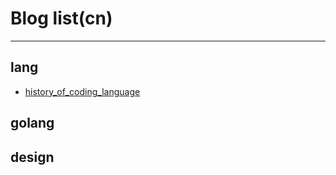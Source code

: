 # Blog list(cn)
-----------------

## lang
- [history_of_coding_language](lang/history_of_coding_language.md)

## golang

## design